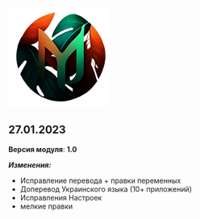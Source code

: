 <img src="https://raw.githubusercontent.com/kazhemons/CNtoRU/main/img/Logo.png">

## 27.01.2023 ##

**Версия модуля**: **1.0**

***Изменения:***
- Исправление перевода + правки переменных
- Доперевод Украинского языка (10+ приложений)
- Исправления Настроек
- мелкие правки

